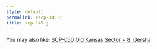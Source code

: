 ```yaml
---
style: default
permalink: Xscp-145-j
title: scp-145-j
---
```

You may also like:
[SCP-050](http://scp-wiki.net/scp-050)
[Old Kansas Sector ~ 8: Gersha](http://scp-wiki.net/old-kansas-sector-part-8)